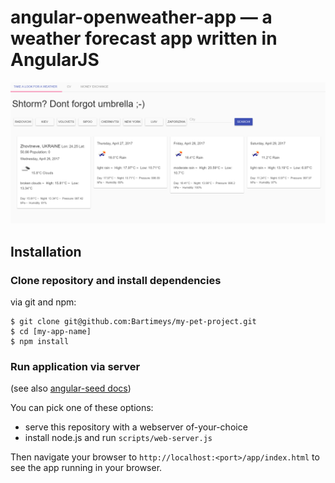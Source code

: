# angular-openweather-app — a weather forecast app written in AngularJS

<img src="app/screen.png" alt="Open Weather App"/>

## Installation

### Clone repository and install dependencies

via git and npm:

```
$ git clone git@github.com:Bartimeys/my-pet-project.git
$ cd [my-app-name]
$ npm install
```

### Run application via server

(see also [angular-seed docs](https://github.com/angular/angular-seed))

You can pick one of these options:

* serve this repository with a webserver of-your-choice
* install node.js and run `scripts/web-server.js`

Then navigate your browser to `http://localhost:<port>/app/index.html` to see the app running in
your browser.


